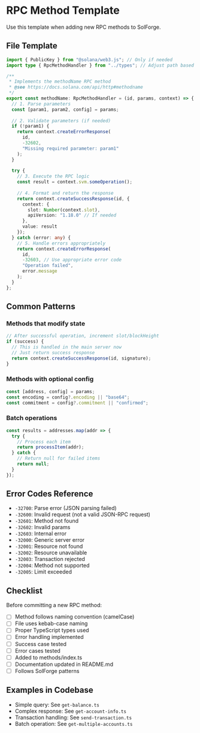 # RPC Method Template

Use this template when adding new RPC methods to SolForge.

## File Template

```typescript
import { PublicKey } from "@solana/web3.js"; // Only if needed
import type { RpcMethodHandler } from "../types"; // Adjust path based on location

/**
 * Implements the methodName RPC method
 * @see https://docs.solana.com/api/http#methodname
 */
export const methodName: RpcMethodHandler = (id, params, context) => {
  // 1. Parse parameters
  const [param1, param2, config] = params;
  
  // 2. Validate parameters (if needed)
  if (!param1) {
    return context.createErrorResponse(
      id,
      -32602,
      "Missing required parameter: param1"
    );
  }
  
  try {
    // 3. Execute the RPC logic
    const result = context.svm.someOperation();
    
    // 4. Format and return the response
    return context.createSuccessResponse(id, {
      context: { 
        slot: Number(context.slot),
        apiVersion: "1.18.0" // If needed
      },
      value: result
    });
  } catch (error: any) {
    // 5. Handle errors appropriately
    return context.createErrorResponse(
      id,
      -32603, // Use appropriate error code
      "Operation failed",
      error.message
    );
  }
};
```

## Common Patterns

### Methods that modify state
```typescript
// After successful operation, increment slot/blockHeight
if (success) {
  // This is handled in the main server now
  // Just return success response
  return context.createSuccessResponse(id, signature);
}
```

### Methods with optional config
```typescript
const [address, config] = params;
const encoding = config?.encoding || "base64";
const commitment = config?.commitment || "confirmed";
```

### Batch operations
```typescript
const results = addresses.map(addr => {
  try {
    // Process each item
    return processItem(addr);
  } catch {
    // Return null for failed items
    return null;
  }
});
```

## Error Codes Reference

- `-32700`: Parse error (JSON parsing failed)
- `-32600`: Invalid request (not a valid JSON-RPC request)
- `-32601`: Method not found
- `-32602`: Invalid params
- `-32603`: Internal error
- `-32000`: Generic server error
- `-32001`: Resource not found
- `-32002`: Resource unavailable
- `-32003`: Transaction rejected
- `-32004`: Method not supported
- `-32005`: Limit exceeded

## Checklist

Before committing a new RPC method:

- [ ] Method follows naming convention (camelCase)
- [ ] File uses kebab-case naming
- [ ] Proper TypeScript types used
- [ ] Error handling implemented
- [ ] Success case tested
- [ ] Error cases tested
- [ ] Added to methods/index.ts
- [ ] Documentation updated in README.md
- [ ] Follows SolForge patterns

## Examples in Codebase

- Simple query: See `get-balance.ts`
- Complex response: See `get-account-info.ts`
- Transaction handling: See `send-transaction.ts`
- Batch operation: See `get-multiple-accounts.ts`